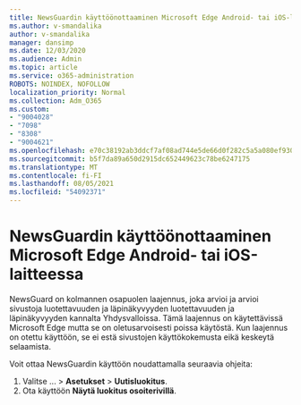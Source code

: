 ```yaml
---
title: NewsGuardin käyttöönottaaminen Microsoft Edge Android- tai iOS-laitteessa
ms.author: v-smandalika
author: v-smandalika
manager: dansimp
ms.date: 12/03/2020
ms.audience: Admin
ms.topic: article
ms.service: o365-administration
ROBOTS: NOINDEX, NOFOLLOW
localization_priority: Normal
ms.collection: Adm_O365
ms.custom:
- "9004028"
- "7098"
- "8308"
- "9004621"
ms.openlocfilehash: e70c38192ab3ddcf7af08ad744e5de66d0f282c5a5a080ef930f5f50b9f9e3d6
ms.sourcegitcommit: b5f7da89a650d2915dc652449623c78be6247175
ms.translationtype: MT
ms.contentlocale: fi-FI
ms.lasthandoff: 08/05/2021
ms.locfileid: "54092371"
---
```

# <a name="turn-on-newsguard-in-microsoft-edge-on-an-android-or-ios-device"></a>NewsGuardin käyttöönottaaminen Microsoft Edge Android- tai iOS-laitteessa

NewsGuard on kolmannen osapuolen laajennus, joka arvioi ja arvioi sivustoja luotettavuuden ja läpinäkyvyyden luotettavuuden ja läpinäkyvyyden kannalta Yhdysvalloissa. Tämä laajennus on käytettävissä Microsoft Edge mutta se on oletusarvoisesti poissa käytöstä. Kun laajennus on otettu käyttöön, se ei estä sivustojen käyttökokemusta eikä keskeytä selaamista.

Voit ottaa NewsGuardin käyttöön noudattamalla seuraavia ohjeita:
1. Valitse ... > **Asetukset**  >  **Uutisluokitus**.
2. Ota käyttöön **Näytä luokitus osoiterivillä**.